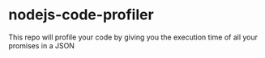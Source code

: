# nodejs-code-profiler
This repo will profile your code by giving you the execution time of all your promises in a JSON
